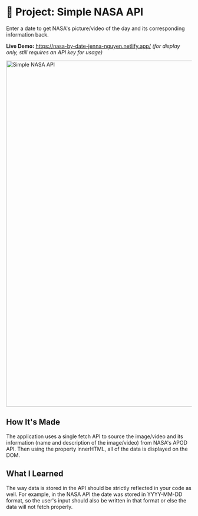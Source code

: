 # 🚀 Project: Simple NASA API

Enter a date to get NASA's picture/video of the day and its corresponding information back.

**Live Demo:** https://nasa-by-date-jenna-nguyen.netlify.app/ <i>(for display only, still requires an API key for usage)</i>

<img width="939" alt="Simple NASA API" src="https://user-images.githubusercontent.com/88993361/135936186-d317859f-2ffd-4104-94fb-7610b24e2c08.png">

## How It's Made

The application uses a single fetch API to source the image/video and its information (name and description of the image/video) from NASA's APOD API. Then using the property innerHTML, all of the data is displayed on the DOM.

## What I Learned
The way data is stored in the API should be strictly reflected in your code as well. For example, in the NASA API the date was stored in YYYY-MM-DD format, so the user's input should also be written in that format or else the data will not fetch properly.
